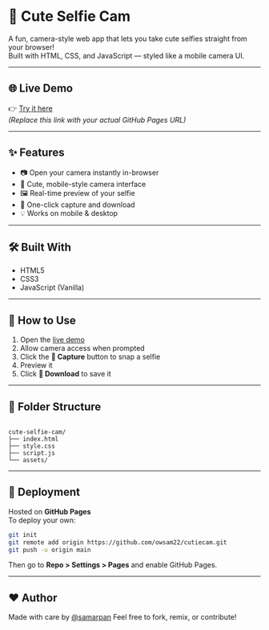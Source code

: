 # 📸 Cute Selfie Cam

A fun, camera-style web app that lets you take cute selfies straight from your browser!  
Built with HTML, CSS, and JavaScript — styled like a mobile camera UI.

---

## 🌐 Live Demo

👉 [Try it here](https://owsam22.github.io/cutiecam)  
*(Replace this link with your actual GitHub Pages URL)*

---

## ✨ Features

- 📷 Open your camera instantly in-browser
- 🎨 Cute, mobile-style camera interface
- 🖼️ Real-time preview of your selfie
- 💾 One-click capture and download
- 💡 Works on mobile & desktop

---

## 🛠️ Built With

- HTML5
- CSS3
- JavaScript (Vanilla)

---

## 🧰 How to Use

1. Open the [live demo](https://owsam22.github.io/cutiecam-cam)
2. Allow camera access when prompted
3. Click the **📸 Capture** button to snap a selfie
4. Preview it
5. Click **💾 Download** to save it

---

## 📁 Folder Structure

```

cute-selfie-cam/
├── index.html
├── style.css
├── script.js
└── assets/

````

---

## 🚀 Deployment

Hosted on **GitHub Pages**  
To deploy your own:
```bash
git init
git remote add origin https://github.com/owsam22/cutiecam.git
git push -u origin main
````

Then go to **Repo > Settings > Pages** and enable GitHub Pages.

---

## ❤️ Author

Made with care by [@samarpan](https://github.com/owsam22)
Feel free to fork, remix, or contribute!

```
